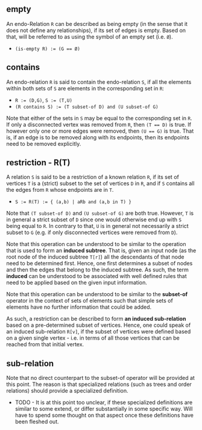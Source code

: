 
<!-- ======================================================================= -->
## empty

An endo-Relation `R` can be described as being empty (in the sense that it
does not define any relationships), if its set of edges is empty. Based on
that, will be referred to as using the symbol of an empty set (i.e. `Ø`).

* `(is-empty R) := (G == Ø)`

<!-- ======================================================================= -->
## contains

An endo-relation `R` is said to contain the endo-relation `S`, if all the
elements within both sets of `S` are elements in the corresponding set in `R`:

* `R := (D,G)`, `S := (T,U)`
* `(R contains S) := (T subset-of D) and (U subset-of G)`

Note that either of the sets in `S` may be equal to the corresponding set in
`R`. If only a disconnected vertex was removed from `R`, then `(T == D)` is
true. If however only one or more edges were removed, then `(U == G)` is true.
That is, if an edge is to be removed along with its endpoints, then its
endpoints need to be removed explicitly.

<!-- ======================================================================= -->
## restriction - R(T)

A relation `S` is said to be a restriction of a known relation `R`, if its set
of vertices `T` is a (strict) subset to the set of vertices `D` in `R`, and if
`S` contains all the edges from `R` whose endpoints are in `T`.

* `S := R(T) := { (a,b) | aRb and (a,b in T) }`

Note that `(T subset-of D)` and `(U subset-of G)` are both true. However, `T`
is in general a strict subset of `D` since one would otherwise end up with `S`
being equal to `R`. In contrary to that, `U` is in general not necessarily a
strict subset to `G` (e.g. if only disconnected vertices were removed from `D`).

Note that this operation can be understood to be similar to the operation that
is used to form an **induced subtree**. That is, given an input node (as the
root node of the induced subtree `T[r]`) all the descendants of that node need
to be determined first. Hence, one first determines a subset of nodes and then
the edges that belong to the induced subtree. As such, the term **induced** can
be understood to be associated with well defined rules that need to be applied
based on the given input information.

Note that this operation can be understood to be similar to the **subset-of**
operator in the context of sets of elements such that simple sets of elements
have no further information that could be added.

As such, a restriction can be described to form **an induced sub-relation**
based on a pre-determined subset of vertices. Hence, one could speak of an
induced sub-relation `R[v]`, if the subset of vertices were defined based on
a given single vertex - i.e. in terms of all those vertices that can be reached
from that initial vertex.

<!-- ======================================================================= -->
## sub-relation

Note that no direct counterpart to the subset-of operator will be provided
at this point. The reason is that specialized relations (such as trees and
order relations) should provide a specialized definition.

- TODO - It is at this point too unclear, if these specialized definitions
are similar to some extend, or differ substantially in some specific way.
Will have to spend some thought on that aspect once these definitions have
been fleshed out.
